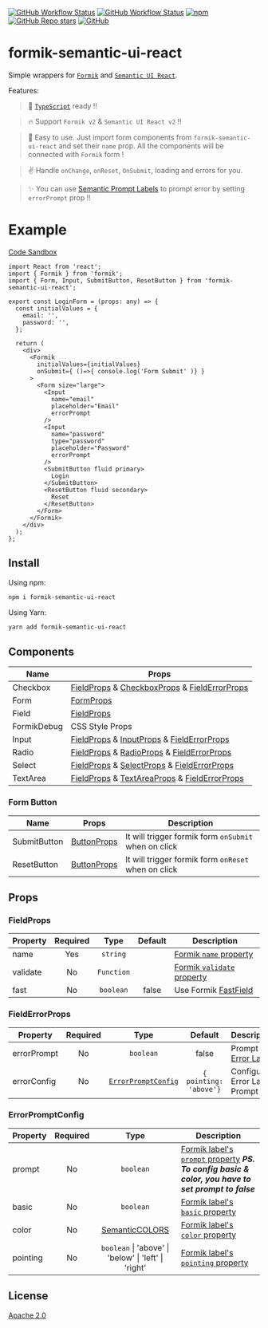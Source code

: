 [![GitHub Workflow Status](https://img.shields.io/github/workflow/status/jt501/formik-semantic-ui-react/Release?label=Release&logo=github&style=flat-square)](https://github.com/JT501/formik-semantic-ui-react/actions)
[![GitHub Workflow Status](https://img.shields.io/github/workflow/status/jt501/formik-semantic-ui-react/CI?logo=github&style=flat-square)](https://github.com/JT501/formik-semantic-ui-react/actions)
[![npm](https://img.shields.io/npm/dw/formik-semantic-ui-react?color=orange&logo=npm&style=flat-square)](https://www.npmjs.com/package/formik-semantic-ui-react)
[![GitHub Repo stars](https://img.shields.io/github/stars/jt501/formik-semantic-ui-react?color=yellow&logo=github&style=flat-square)](/)
[![GitHub](https://img.shields.io/github/license/jt501/formik-semantic-ui-react?color=red&style=flat-square)](./LICENSE)

# formik-semantic-ui-react

Simple wrappers for [`Formik`](https://formik.org/) and [`Semantic UI React`](https://react.semantic-ui.com/).

Features:
> :lock_with_ink_pen: [`TypeScript`](https://www.typescriptlang.org/) ready !!

> :fire: Support `Formik v2` & `Semantic UI React v2` !!

> :muscle: Easy to use. Just import form components from `formik-semantic-ui-react` and set their `name` prop. All the components will be connected with `Formik` form !

> :v: Handle `onChange`, `onReset`, `OnSubmit`, loading and errors for you.

> :sparkles: You can use [Semantic Prompt Labels](https://react.semantic-ui.com/elements/label/#types-prompt) to prompt error by setting `errorPrompt` prop !!

# Example
[Code Sandbox](https://codesandbox.io/s/login-form-ftqwx?file=/src/LoginForm.tsx)
```tsx
import React from 'react';
import { Formik } from 'formik';
import { Form, Input, SubmitButton, ResetButton } from 'formik-semantic-ui-react';

export const LoginForm = (props: any) => {
  const initialValues = {
    email: '',
    password: '',
  };

  return (
    <div>
      <Formik
        initialValues={initialValues}
        onSubmit={ ()=>{ console.log('Form Submit' )} }
      >
        <Form size="large">
          <Input
            name="email"
            placeholder="Email"
            errorPrompt
          />
          <Input
            name="password"
            type="password"
            placeholder="Password"
            errorPrompt
          />
          <SubmitButton fluid primary>
            Login
          </SubmitButton>
          <ResetButton fluid secondary>
            Reset
          </ResetButton>
        </Form>
      </Formik>
    </div>
  );
};
```

## Install
Using npm:
``` bash
npm i formik-semantic-ui-react
```
Using Yarn:
```bash
yarn add formik-semantic-ui-react
```

## Components
| Name | Props |
| ---- | ---- |
| Checkbox | [FieldProps](#FieldProps) & [CheckboxProps](https://react.semantic-ui.com/modules/checkbox/) & [FieldErrorProps](#FieldErrorProps) |
| Form | [FormProps](https://react.semantic-ui.com/collections/form/) |
| Field | [FieldProps](#FieldProps) |
| FormikDebug | CSS Style Props |
| Input | [FieldProps](#FieldProps) & [InputProps](https://react.semantic-ui.com/elements/input/) & [FieldErrorProps](#FieldErrorProps) |
| Radio | [FieldProps](#FieldProps) & [RadioProps](https://react.semantic-ui.com/addons/radio/) & [FieldErrorProps](#FieldErrorProps) |
| Select | [FieldProps](#FieldProps) & [SelectProps](https://react.semantic-ui.com/addons/select/) & [FieldErrorProps](#FieldErrorProps) |
| TextArea | [FieldProps](#FieldProps) & [TextAreaProps](https://react.semantic-ui.com/addons/text-area/) & [FieldErrorProps](#FieldErrorProps) |

### Form Button
| Name | Props | Description |
| ---- | ---- | ---- |
| SubmitButton | [ButtonProps](https://react.semantic-ui.com/elements/button/) | It will trigger formik form `onSubmit` when on click |
| ResetButton | [ButtonProps](https://react.semantic-ui.com/elements/button/) | It will trigger formik form `onReset` when on click |

## Props
### FieldProps
| Property | Required | Type | Default | Description |
| ---- | :----: | :----: | :----: | ---- |
| name | Yes | `string` |  | [Formik `name` property](https://formik.org/docs/api/field#name) |
| validate | No | `Function` |  | [Formik `validate` property](https://formik.org/docs/api/field#validate) |
| fast | No | `boolean` | false | Use Formik [FastField](https://formik.org/docs/api/fastfield) |

### FieldErrorProps
| Property | Required | Type | Default | Description |
| ---- | :----: | :----: | :----: | ---- |
| errorPrompt | No | `boolean` | false | Prompt [Error Label](https://react.semantic-ui.com/collections/form/#states-field-error) |
| errorConfig | No | [`ErrorPromptConfig`](#ErrorPromptConfig) | `{ pointing: 'above'}` | Configure Error Label Prompt |

### ErrorPromptConfig
| Property | Required | Type | Description |
| ---- | :----: | :----: | ---- |
| prompt | No | `boolean` | [Formik label's `prompt` property](https://react.semantic-ui.com/elements/label/#types-prompt)  ***PS. To config basic & color, you have to set prompt to false*** |
| basic | No | `boolean` | [Formik label's `basic` property](https://react.semantic-ui.com/elements/label/#variations-basic) | 
| color | No | [SemanticCOLORS](https://github.com/Semantic-Org/Semantic-UI-React/blob/c82836802975f99eddfdd78b6b72ab6110bafa4a/src/generic.d.ts#L89) | [Formik label's `color` property](https://react.semantic-ui.com/elements/label/#variations-colored) |
| pointing | No | `boolean` &#124; 'above' &#124; 'below' &#124; 'left' &#124; 'right' | [Formik label's `pointing` property](https://react.semantic-ui.com/elements/label/#types-pointing) |

## License
[Apache 2.0](./LICENSE)
